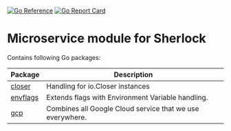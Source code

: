 [![Go Reference](https://pkg.go.dev/badge/github.com/otto-de/sherlock-microservice.svg)](https://pkg.go.dev/github.com/otto-de/sherlock-microservice)
[![Go Report Card](https://goreportcard.com/badge/github.com/otto-de/sherlock-microservice)](https://goreportcard.com/report/github.com/otto-de/sherlock-microservice)

# Microservice module for Sherlock

Contains following Go packages:

| Package                  | Description |
| ---                      | ---         |
| [closer](pkg/closer)     | Handling for io.Closer instances |
| [envflags](pkg/envflags) | Extends flags with Environment Variable handling. |
| [gcp](pkg/gcp)           | Combines all Google Cloud service that we use everywhere. |
